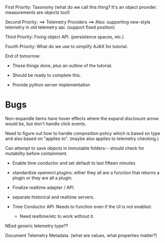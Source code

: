 

First Priority:
Taxonomy (what do we call this thing?  It's an object provider.  measurements are objects too!)

Second Priority:
==> Telemetry Providers
==> Also: supporting new-style telemetry in old telemetry api. (support fixed position)


Third Priority:
Fixing object API. (persistence spaces, etc.)

Fourth Priority:
What do we use to simplify AJAX for tutorial.

End of tomorrow:
* These things done, plus an outline of the tutorial.
* Should be ready to complete this.




* Provide python server implementation

# Bugs

Non-expandle items have hover effects where the expand disclosure arrow would be, but don't handle click events.

Need to figure out how to handle composition policy which is based on type
and also based on "applies to".  (maybe also applies to telemetry checking.)

Can attempt to save objects in immutable folders-- should check for mutability before containment.

* Enable time conductor and set default to last fifteen minutes

* standardize openmct.plugins: either they all are a function that returns a plugin or they are all a plugin.

* Finalize realtime adapter / API.
* separate historical and realtime servers.

* Time Conductor API: Needs to function even if the UI is not enabled.
  * Need realtime/etc to work without it.


NEed generic telemetry type??

Document Telemetry Metadata. (what are values, what properties matter?)

<!-- change type.cssclass to type.cssClass -->
